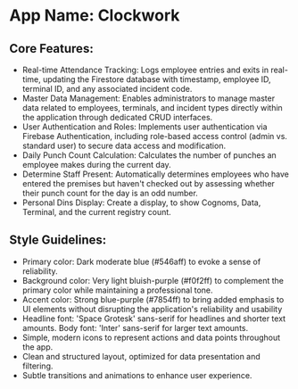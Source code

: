 # **App Name**: Clockwork

## Core Features:

- Real-time Attendance Tracking: Logs employee entries and exits in real-time, updating the Firestore database with timestamp, employee ID, terminal ID, and any associated incident code.
- Master Data Management: Enables administrators to manage master data related to employees, terminals, and incident types directly within the application through dedicated CRUD interfaces.
- User Authentication and Roles: Implements user authentication via Firebase Authentication, including role-based access control (admin vs. standard user) to secure data access and modification.
- Daily Punch Count Calculation: Calculates the number of punches an employee makes during the current day.
- Determine Staff Present: Automatically determines employees who have entered the premises but haven't checked out by assessing whether their punch count for the day is an odd number.
- Personal Dins Display: Create a display, to show Cognoms, Data, Terminal, and the current registry count.

## Style Guidelines:

- Primary color: Dark moderate blue (#546aff) to evoke a sense of reliability.
- Background color: Very light bluish-purple (#f0f2ff) to complement the primary color while maintaining a professional tone.
- Accent color: Strong blue-purple (#7854ff) to bring added emphasis to UI elements without disrupting the application's reliability and usability
- Headline font: 'Space Grotesk' sans-serif for headlines and shorter text amounts. Body font: 'Inter' sans-serif for larger text amounts.
- Simple, modern icons to represent actions and data points throughout the app.
- Clean and structured layout, optimized for data presentation and filtering.
- Subtle transitions and animations to enhance user experience.